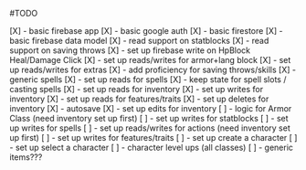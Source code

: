 #TODO

[X] - basic firebase app
[X] - basic google auth
[X] - basic firestore
[X] - basic firebase data model
[X] - read support on statblocks
[X] - read support on saving throws
[X] - set up firebase write on HpBlock Heal/Damage Click
[X] - set up reads/writes for armor+lang block
[X] - set up reads/writes for extras
[X] - add proficiency for saving throws/skills
[X] - generic spells
[X] - set up reads for spells
[X] - keep state for spell slots / casting spells
[X] - set up reads for inventory
[X] - set up writes for inventory
[X] - set up reads for features/traits
[X] - set up deletes for inventory
[X] - autosave
[X] - set up edits for inventory
[ ] - logic for Armor Class (need inventory set up first)
[ ] - set up writes for statblocks
[ ] - set up writes for spells
[ ] - set up reads/writes for actions (need inventory set up first)
[ ] - set up writes for features/traits
[ ] - set up create a character
[ ] - set up select a character
[ ] - character level ups (all classes)
[ ] - generic items???
